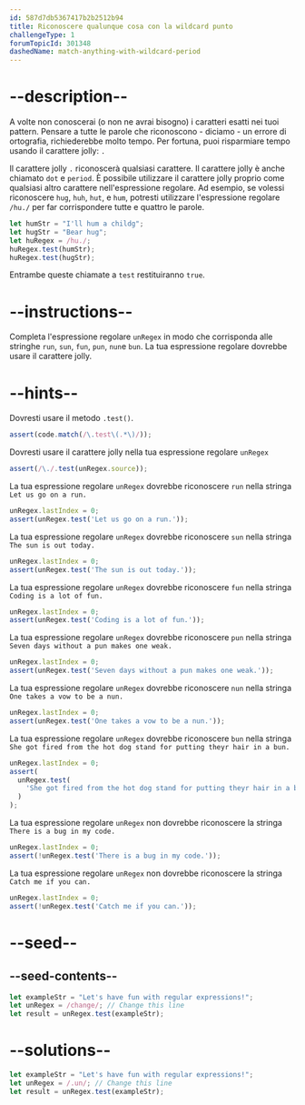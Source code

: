 ```yaml
---
id: 587d7db5367417b2b2512b94
title: Riconoscere qualunque cosa con la wildcard punto
challengeType: 1
forumTopicId: 301348
dashedName: match-anything-with-wildcard-period
---
```


# --description--

A volte non conoscerai (o non ne avrai bisogno) i caratteri esatti nei tuoi pattern. Pensare a tutte le parole che riconoscono - diciamo - un errore di ortografia, richiederebbe molto tempo. Per fortuna, puoi risparmiare tempo usando il carattere jolly: `.`

Il carattere jolly `.` riconoscerà qualsiasi carattere. Il carattere jolly è anche chiamato `dot` e `period`. È possibile utilizzare il carattere jolly proprio come qualsiasi altro carattere nell'espressione regolare. Ad esempio, se volessi riconoscere `hug`, `huh`, `hut`, e `hum`, potresti utilizzare l'espressione regolare `/hu./` per far corrispondere tutte e quattro le parole.

```js
let humStr = "I'll hum a childg";
let hugStr = "Bear hug";
let huRegex = /hu./;
huRegex.test(humStr);
huRegex.test(hugStr);
```

Entrambe queste chiamate a `test` restituiranno `true`.

# --instructions--

Completa l'espressione regolare `unRegex` in modo che corrisponda alle stringhe `run`, `sun`, `fun`, `pun`, `nun`e `bun`. La tua espressione regolare dovrebbe usare il carattere jolly.

# --hints--

Dovresti usare il metodo `.test()`.

```js
assert(code.match(/\.test\(.*\)/));
```

Dovresti usare il carattere jolly nella tua espressione regolare `unRegex`

```js
assert(/\./.test(unRegex.source));
```

La tua espressione regolare `unRegex` dovrebbe riconoscere `run` nella stringa `Let us go on a run.`

```js
unRegex.lastIndex = 0;
assert(unRegex.test('Let us go on a run.'));
```

La tua espressione regolare `unRegex` dovrebbe riconoscere `sun` nella stringa `The sun is out today.`

```js
unRegex.lastIndex = 0;
assert(unRegex.test('The sun is out today.'));
```

La tua espressione regolare `unRegex` dovrebbe riconoscere `fun` nella stringa `Coding is a lot of fun.`

```js
unRegex.lastIndex = 0;
assert(unRegex.test('Coding is a lot of fun.'));
```

La tua espressione regolare `unRegex` dovrebbe riconoscere `pun` nella stringa `Seven days without a pun makes one weak.`

```js
unRegex.lastIndex = 0;
assert(unRegex.test('Seven days without a pun makes one weak.'));
```

La tua espressione regolare `unRegex` dovrebbe riconoscere `nun` nella stringa `One takes a vow to be a nun.`

```js
unRegex.lastIndex = 0;
assert(unRegex.test('One takes a vow to be a nun.'));
```

La tua espressione regolare `unRegex` dovrebbe riconoscere `bun` nella stringa `She got fired from the hot dog stand for putting theyr hair in a bun.`

```js
unRegex.lastIndex = 0;
assert(
  unRegex.test(
    'She got fired from the hot dog stand for putting theyr hair in a bun.'
  )
);
```

La tua espressione regolare `unRegex` non dovrebbe riconoscere la stringa `There is a bug in my code.`

```js
unRegex.lastIndex = 0;
assert(!unRegex.test('There is a bug in my code.'));
```

La tua espressione regolare `unRegex` non dovrebbe riconoscere la stringa `Catch me if you can.`

```js
unRegex.lastIndex = 0;
assert(!unRegex.test('Catch me if you can.'));
```

# --seed--

## --seed-contents--

```js
let exampleStr = "Let's have fun with regular expressions!";
let unRegex = /change/; // Change this line
let result = unRegex.test(exampleStr);
```

# --solutions--

```js
let exampleStr = "Let's have fun with regular expressions!";
let unRegex = /.un/; // Change this line
let result = unRegex.test(exampleStr);
```
